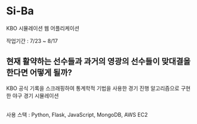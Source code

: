 # Si-Ba
KBO 시뮬레이션 웹 어플리케이션
<p>작업기간 : 7/23 ~ 8/17</p>

## 현재 활약하는 선수들과 과거의 영광의 선수들이 맞대결을 한다면 어떻게 될까?
KBO 공식 기록을 스크래핑하여 통계학적 기법을 사용한 경기 진행 알고리즘으로 구현한 야구 경기 시뮬레이션

<br/>
사용 스택 : Python, Flask, JavaScript, MongoDB, AWS EC2
